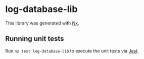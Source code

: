 # log-database-lib

This library was generated with [Nx](https://nx.dev).

## Running unit tests

Run `nx test log-database-lib` to execute the unit tests via [Jest](https://jestjs.io).
